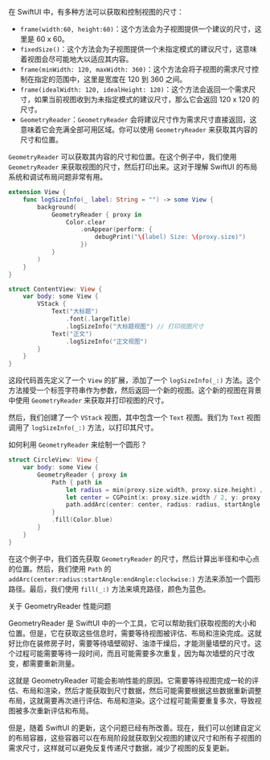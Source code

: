 

在 SwiftUI 中，有多种方法可以获取和控制视图的尺寸：

- `frame(width:60, height:60)`：这个方法会为子视图提供一个建议的尺寸，这里是 60 x 60。
- `fixedSize()`：这个方法会为子视图提供一个未指定模式的建议尺寸，这意味着视图会尽可能地大以适应其内容。
- `frame(minWidth: 120, maxWidth: 360)`：这个方法会将子视图的需求尺寸控制在指定的范围中，这里是宽度在 120 到 360 之间。
- `frame(idealWidth: 120, idealHeight: 120)`：这个方法会返回一个需求尺寸，如果当前视图收到为未指定模式的建议尺寸，那么它会返回 120 x 120 的尺寸。
- `GeometryReader`：`GeometryReader` 会将建议尺寸作为需求尺寸直接返回，这意味着它会充满全部可用区域。你可以使用 `GeometryReader` 来获取其内容的尺寸和位置。


`GeometryReader` 可以获取其内容的尺寸和位置。在这个例子中，我们使用 `GeometryReader` 来获取视图的尺寸，然后打印出来。这对于理解 SwiftUI 的布局系统和调试布局问题非常有用。

```swift
extension View {
    func logSizeInfo(_ label: String = "") -> some View {
        background(
            GeometryReader { proxy in
                Color.clear
                    .onAppear(perform: {
                        debugPrint("\(label) Size: \(proxy.size)")
                    })
            }
        )
    }
}

struct ContentView: View {
    var body: some View {
        VStack {
            Text("大标题")
                .font(.largeTitle)
                .logSizeInfo("大标题视图") // 打印视图尺寸
            Text("正文")
                .logSizeInfo("正文视图")
        }
    }
}
```

这段代码首先定义了一个 `View` 的扩展，添加了一个 `logSizeInfo(_:)` 方法。这个方法接受一个标签字符串作为参数，然后返回一个新的视图。这个新的视图在背景中使用 `GeometryReader` 来获取并打印视图的尺寸。

然后，我们创建了一个 `VStack` 视图，其中包含一个 `Text` 视图。我们为 `Text` 视图调用了 `logSizeInfo(_:)` 方法，以打印其尺寸。


如何利用 `GeometryReader` 来绘制一个圆形？

```swift
struct CircleView: View {
    var body: some View {
        GeometryReader { proxy in
            Path { path in
                let radius = min(proxy.size.width, proxy.size.height) / 2
                let center = CGPoint(x: proxy.size.width / 2, y: proxy.size.height / 2)
                path.addArc(center: center, radius: radius, startAngle: .zero, endAngle: .init(degrees: 360), clockwise: false)
            }
            .fill(Color.blue)
        }
    }
}
```

在这个例子中，我们首先获取 `GeometryReader` 的尺寸，然后计算出半径和中心点的位置。然后，我们使用 `Path` 的 `addArc(center:radius:startAngle:endAngle:clockwise:)` 方法来添加一个圆形路径。最后，我们使用 `fill(_:)` 方法来填充路径，颜色为蓝色。

关于 GeometryReader 性能问题

GeometryReader 是 SwiftUI 中的一个工具，它可以帮助我们获取视图的大小和位置。但是，它在获取这些信息时，需要等待视图被评估、布局和渲染完成。这就好比你在装修房子时，需要等待墙壁砌好、油漆干燥后，才能测量墙壁的尺寸。这个过程可能需要等待一段时间，而且可能需要多次重复，因为每次墙壁的尺寸改变，都需要重新测量。

这就是 GeometryReader 可能会影响性能的原因。它需要等待视图完成一轮的评估、布局和渲染，然后才能获取到尺寸数据，然后可能需要根据这些数据重新调整布局，这就需要再次进行评估、布局和渲染。这个过程可能需要重复多次，导致视图被多次重新评估和布局。

但是，随着 SwiftUI 的更新，这个问题已经有所改善。现在，我们可以创建自定义的布局容器，这些容器可以在布局阶段就获取到父视图的建议尺寸和所有子视图的需求尺寸，这样就可以避免反复传递尺寸数据，减少了视图的反复更新。
